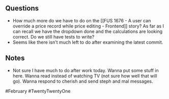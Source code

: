 ## Questions
- How much more do we have to do on the [[FUS 1676 - A user can override a price record while price editing - Frontend]] story? As far as I can recall we have the dropdown done and the calculations are looking correct. Do we still have tests to write? 
- Seems like there isn't much left to do after examining the latest commit. 

## Notes
- Not sure I have much to do after work today. Wanna put some stuff in here. Wanna read instead of watching TV (not sure how well that will go). Wanna respond to cherish and send steph and mal messages. 

#February #TwentyTwentyOne